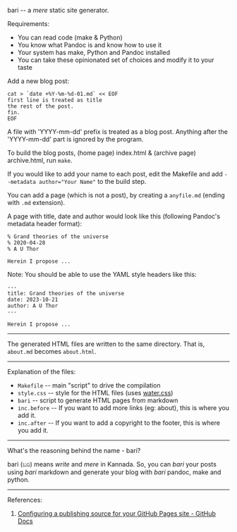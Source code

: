 bari -- a *mere* static site generator.

Requirements:

* You can read code (make & Python)
* You know what Pandoc is and know how to use it
* Your system has make, Python and Pandoc installed
* You can take these opinionated set of choices and modify it to your taste

Add a new blog post:

	cat > `date +%Y-%m-%d-01.md` << EOF
	first line is treated as title
	the rest of the post.
	fin.
	EOF

A file with 'YYYY-mm-dd' prefix is treated as a blog post. Anything after the 'YYYY-mm-dd' part is ignored by the program.

To build the blog posts, (home page) index.html & (archive page) archive.html, run `make`.

If you would like to add your name to each post, edit the Makefile and add `--metadata author="Your Name"` to the build step.

You can add a page (which is not a post), by creating a `anyfile.md` (ending with `.md` extension).

A page with title, date and author would look like this (following Pandoc's metadata header format):

	% Grand theories of the universe
	% 2020-04-28
	% A U Thor

	Herein I propose ...

Note: You should be able to use the YAML style headers like this:

	---
	title: Grand theories of the universe
	date: 2023-10-21
	author: A U Thor
	---

	Herein I propose ...

----

The generated HTML files are written to the same directory. That is, `about.md` becomes `about.html`.


----

Explanation of the files:

* `Makefile` -- main "script" to drive the compilation
* `style.css` -- style for the HTML files (uses [water.css](https://kognise.github.io/water.css/))
* `bari` -- script to generate HTML pages from markdown
* `inc.before` -- If you want to add more links (eg: about), this is where you add it.
* `inc.after` -- If you want to add a copyright to the footer, this is where you add it.

----

What's the reasoning behind the name - bari?

bari (ಬರಿ) means *write* and *mere* in Kannada. So, you can *bari* your posts using *bari* markdown and generate your blog with *bari* pandoc, make and python.


----

References: 

1. [Configuring a publishing source for your GitHub Pages site - GitHub Docs](https://docs.github.com/en/pages/getting-started-with-github-pages/configuring-a-publishing-source-for-your-github-pages-site)
